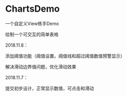 # ChartsDemo
一个自定义View练手Demo

绘制一个可交互的简单表格


2018.11.8：

添加阈值功能（阈值设置，阈值线和超过阈值数值预警显示）

解决滑动边界值问题，优化滑动效果

2018.11.7：

提交初步设计，正常显示数值，可点击和滑动
